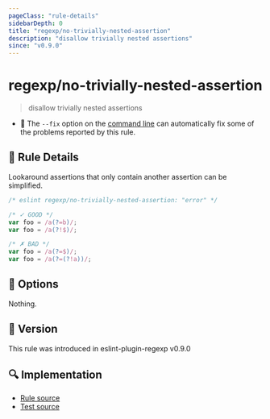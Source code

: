 ```yaml
---
pageClass: "rule-details"
sidebarDepth: 0
title: "regexp/no-trivially-nested-assertion"
description: "disallow trivially nested assertions"
since: "v0.9.0"
---
```

# regexp/no-trivially-nested-assertion

> disallow trivially nested assertions

- :wrench: The `--fix` option on the [command line](https://eslint.org/docs/user-guide/command-line-interface#fixing-problems) can automatically fix some of the problems reported by this rule.

## :book: Rule Details

Lookaround assertions that only contain another assertion can be simplified.

<eslint-code-block fix>

```js
/* eslint regexp/no-trivially-nested-assertion: "error" */

/* ✓ GOOD */
var foo = /a(?=b)/;
var foo = /a(?!$)/;

/* ✗ BAD */
var foo = /a(?=$)/;
var foo = /a(?=(?!a))/;
```

</eslint-code-block>

## :wrench: Options

Nothing.

## :rocket: Version

This rule was introduced in eslint-plugin-regexp v0.9.0

## :mag: Implementation

- [Rule source](https://github.com/ota-meshi/eslint-plugin-regexp/blob/master/lib/rules/no-trivially-nested-assertion.ts)
- [Test source](https://github.com/ota-meshi/eslint-plugin-regexp/blob/master/tests/lib/rules/no-trivially-nested-assertion.ts)
